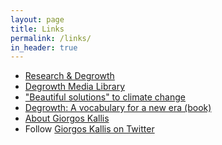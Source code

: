 ```yaml
---
layout: page
title: Links
permalink: /links/
in_header: true
---
```


<ul>
  <li>
    <a href="http://www.degrowth.eu" title="Research and Degrowth site">Research &amp; Degrowth</a>
  </li>
  <li>
    <a href="http://www.degrowth.de/en/media-library/" title="Degrowth Media Library">Degrowth Media Library</a>
  </li>
  <li>
    <a href="https://solutions.thischangeseverything.org/" title="This Changes Everything: Solutions">"Beautiful solutions" to climate change
    </a>
  </li>
  <li>
    <a href="http://vocabulary.degrowth.org/" title="Degrowth: A vocabulary for a new era (book)">Degrowth: A vocabulary for a new era (book)</a>
  </li>
  <li>
    <a href="http://ictaweb.uab.cat/personal_detail.php?id=34" title="Giorgos Kallis profile">About Giorgos Kallis</a>
  </li>
  <li>
    Follow <a href="https://twitter.com/g_kallis" title="Giorgos Kallis on twitter">Giorgos Kallis on Twitter</a>
  </li>
</ul>
